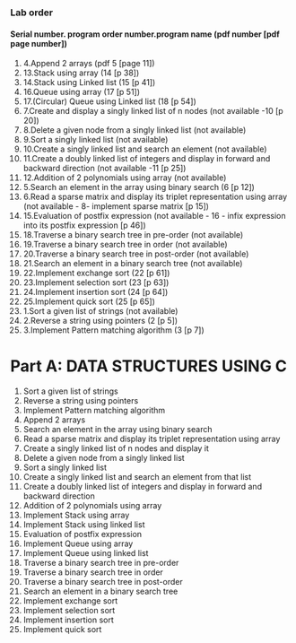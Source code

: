 ### Lab order

#### Serial number. program order number.program name (pdf number [pdf page number])
1. 4.Append 2 arrays (pdf 5 [page 11])
2. 13.Stack using array (14 [p 38])
3. 14.Stack using Linked list (15 [p 41])
4. 16.Queue using array (17 [p 51])
5. 17.(Circular) Queue using Linked list (18 [p 54])
6. 7.Create and display a singly linked list of n nodes (not available -10 [p 20])
7. 8.Delete a given node from a singly linked list (not available)
8. 9.Sort a singly linked list (not available)
9. 10.Create a singly linked list and search an element (not available)
10.  11.Create a doubly linked list of integers and display in forward and backward direction (not available -11 [p 25])
11. 12.Addition of 2 polynomials using array (not available)
12. 5.Search an element in the array using binary search (6 [p 12])
13. 6.Read a sparse matrix and display its triplet representation using array (not available - 8- implement sparse matrix [p 15])
14. 15.Evaluation of postfix expression (not available - 16 - infix expression into its postfix expression [p 46])
15. 18.Traverse a binary search tree in pre-order (not available)
16. 19.Traverse a binary search tree in order (not available)
17. 20.Traverse a binary search tree in post-order (not available)
18. 21.Search an element in a binary search tree (not available)
19. 22.Implement exchange sort (22 [p 61])
20. 23.Implement selection sort (23 [p 63])
21. 24.Implement insertion sort (24 [p 64])
22. 25.Implement quick sort (25 [p 65])
23. 1.Sort a given list of strings (not available)
24. 2.Reverse a string using pointers (2 [p 5])
25. 3.Implement Pattern matching algorithm (3 [p 7])

# Part A: DATA STRUCTURES USING C

1. Sort a given list of strings
2. Reverse a string using pointers
3. Implement Pattern matching algorithm
4. Append 2 arrays
5. Search an element in the array using binary search
6. Read a sparse matrix and display its triplet representation using array
7. Create a singly linked list of n nodes and display it
8. Delete a given node from a singly linked list
9. Sort a singly linked list
10. Create a singly linked list and search an element from that list
11. Create a doubly linked list of integers and display in forward and backward direction
12. Addition of 2 polynomials using array
13. Implement Stack using array
14. Implement Stack using linked list
15. Evaluation of postfix expression
16. Implement Queue using array
17. Implement Queue using linked list
18. Traverse a binary search tree in pre-order
19. Traverse a binary search tree in order
20. Traverse a binary search tree in post-order
21. Search an element in a binary search tree
22. Implement exchange sort
23. Implement selection sort
24. Implement insertion sort
25. Implement quick sort